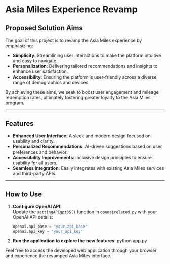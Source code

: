 # Asia Miles Experience Revamp

## Proposed Solution Aims
The goal of this project is to revamp the Asia Miles experience by emphasizing:
- **Simplicity**: Streamlining user interactions to make the platform intuitive and easy to navigate.  
- **Personalization**: Delivering tailored recommendations and insights to enhance user satisfaction.  
- **Accessibility**: Ensuring the platform is user-friendly across a diverse range of demographics and devices.  

By achieving these aims, we seek to boost user engagement and mileage redemption rates, ultimately fostering greater loyalty to the Asia Miles program.

---

## Features
- **Enhanced User Interface**: A sleek and modern design focused on usability and clarity.  
- **Personalized Recommendations**: AI-driven suggestions based on user preferences and behavior.  
- **Accessibility Improvements**: Inclusive design principles to ensure usability for all users.  
- **Seamless Integration**: Easily integrates with existing Asia Miles services and third-party APIs.

---

## How to Use
1. **Configure OpenAI API**:  
   Update the `settingAPIgpt35()` function in `openairelated.py` with your OpenAI API details:
   ```python
   openai.api_base = "your_api_base"
   openai.api_key = "your_api_key"
2. **Run the application to explore the new features**:
   python app.py


Feel free to access the developed web application through your browser and experience the revamped Asia Miles interface.
